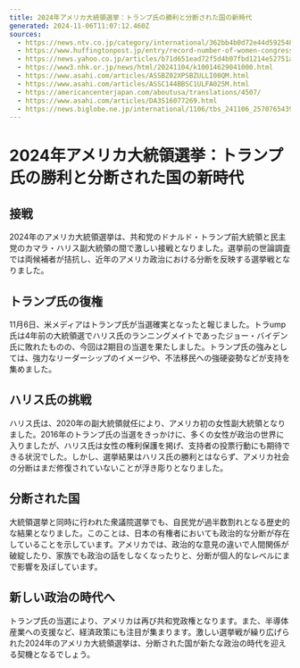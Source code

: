 ```yaml
---
title: 2024年アメリカ大統領選挙：トランプ氏の勝利と分断された国の新時代
generated: 2024-11-06T11:07:12.460Z
sources:
  - https://news.ntv.co.jp/category/international/362bb4b0d72e44d592548c781c0fb440
  - https://www.huffingtonpost.jp/entry/record-number-of-women-congress_jp_5fa8d94ec5b6f21920dd8a43
  - https://news.yahoo.co.jp/articles/b71d651ead72f5d4b07fbd1214e52751a950177c
  - https://www3.nhk.or.jp/news/html/20241104/k10014629041000.html
  - https://www.asahi.com/articles/ASSBZ02XPSBZULLI00QM.html
  - https://www.asahi.com/articles/ASSC144BBSC1ULFA025M.html
  - https://americancenterjapan.com/aboutusa/translations/4507/
  - https://www.asahi.com/articles/DA3S16077269.html
  - https://news.biglobe.ne.jp/international/1106/tbs_241106_2570765439.html
---
```


# 2024年アメリカ大統領選挙：トランプ氏の勝利と分断された国の新時代

## 接戦
2024年のアメリカ大統領選挙は、共和党のドナルド・トランプ前大統領と民主党のカマラ・ハリス副大統領の間で激しい接戦となりました。選挙前の世論調査では両候補者が拮抗し、近年のアメリカ政治における分断を反映する選挙戦となりました。

## トランプ氏の復権
11月6日、米メディアはトランプ氏が当選確実となったと報じました。トラump氏は4年前の大統領選でハリス氏のランニングメイトであったジョー・バイデン氏に敗れたものの、今回は2期目の当選を果たしました。トランプ氏の強みとしては、強力なリーダーシップのイメージや、不法移民への強硬姿勢などが支持を集めました。

## ハリス氏の挑戦
ハリス氏は、2020年の副大統領就任により、アメリカ初の女性副大統領となりました。2016年のトランプ氏の当選をきっかけに、多くの女性が政治の世界に入りましたが、ハリス氏は女性の権利保護を掲げ、支持者の投票行動にも期待できる状況でした。しかし、選挙結果はハリス氏の勝利とはならず、アメリカ社会の分断はまだ修復されていないことが浮き彫りとなりました。

## 分断された国
大統領選挙と同時に行われた衆議院選挙でも、自民党が過半数割れとなる歴史的な結果となりました。このことは、日本の有権者においても政治的な分断が存在していることを示しています。アメリカでは、政治的な意見の違いで人間関係が破綻したり、家族でも政治の話をしなくなったりと、分断が個人的なレベルにまで影響を及ぼしています。

## 新しい政治の時代へ
トランプ氏の当選により、アメリカは再び共和党政権となります。また、半導体産業への支援など、経済政策にも注目が集まります。激しい選挙戦が繰り広げられた2024年のアメリカ大統領選挙は、分断された国が新たな政治の時代を迎える契機となるでしょう。